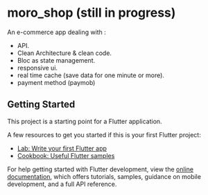 # moro_shop (still in progress)

An e-commerce app dealing with :
  - API.
  - Clean Architecture & clean code.
  - Bloc as state management.
  - responsive ui.
  - real time cache (save data for one minute or more).
  - payment method (paymob)

## Getting Started

This project is a starting point for a Flutter application.

A few resources to get you started if this is your first Flutter project:

- [Lab: Write your first Flutter app](https://docs.flutter.dev/get-started/codelab)
- [Cookbook: Useful Flutter samples](https://docs.flutter.dev/cookbook)

For help getting started with Flutter development, view the
[online documentation](https://docs.flutter.dev/), which offers tutorials,
samples, guidance on mobile development, and a full API reference.
